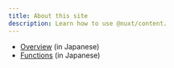 ```yaml
---
title: About this site
description: Learn how to use @nuxt/content.
---
```


- [Overview](https://static.toyobunko-lab.jp/suikeichuzu/data/水経注図データベース概要.pdf) (in Japanese)
- [Functions](https://static.toyobunko-lab.jp/suikeichuzu/data/水経注図アプリ・機能説明.pdf) (in Japanese)
